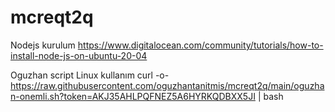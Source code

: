 # mcreqt2q
Nodejs kurulum
https://www.digitalocean.com/community/tutorials/how-to-install-node-js-on-ubuntu-20-04

Oguzhan script Linux kullanım
curl -o- https://raw.githubusercontent.com/oguzhantanitmis/mcreqt2q/main/oguzhan-onemli.sh?token=AKJ35AHLPQFNEZ5A6HYRKQDBXX5JI | bash

